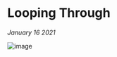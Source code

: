# Looping Through 

*January 16 2021*

![image](https://user-images.githubusercontent.com/78267371/172022800-7aff684d-5d0c-49a1-9829-302ad8e94bbc.png)
